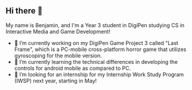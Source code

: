 ## Hi there 👋

My name is Benjamin, and I'm a Year 3 student in DigiPen studying CS in Interactive Media and Game Development!

- 🔭 I’m currently working on my DigiPen Game Project 3 called "Last Frame", which is a PC-mobile cross-platform horror game that utilizes gyroscoping for the mobile version.
- 🌱 I’m currently learning the technical differences in developing the controls for android mobile as compared to PC.
- 👯 I’m looking for an internship for my Internship Work Study Program (IWSP) next year, starting in May!  
